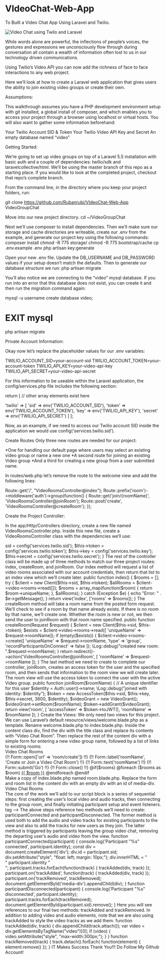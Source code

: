 # VIdeoChat-Web-App

To Built a Video Chat App Using Laravel and Twilio.

![Video Chat using Twilo and Laravel](https://twilio-cms-prod.s3.amazonaws.com/images/laravel.width-808.png)

While words alone are powerful, the inflections of people’s voices, the gestures and expressions we unconsciously flow through during conversation all contain a wealth of information often lost to us in our technology driven communications.

Using Twilio’s Video API you can now add the richness of face to face interactions to any web project.

Here we’ll look at how to create a Laravel web application that gives users the ability to join existing video groups or create their own.

Assumptions:

This walkthrough assumes you have a PHP development environment setup with git installed, a global install of composer, and which enables you to access your project through a browser using localhost or virtual hosts. You will also want to gather some information beforehand:

Your Twilio Account SID & Token
Your Twilio Video API Key and Secret
An empty database named “video”

Getting Started:

We’re going to set up video groups on top of a Laravel 5.5 installation with basic auth and a couple of dependencies: twilio/sdk and laravelcollective/html.  We’ll be using the master branch of this repo as a starting place. If you would like to look at the completed project, checkout that repo’s complete branch.

From the command line, in the directory where you keep your project folders, run:

git clone https://github.com/Rubanrubi/VIdeoChat-Web-App VideoGroupChat

Move into our new project directory.
cd ~/VideoGroupChat

Next we’ll use composer to install dependencies. Then we’ll make sure our storage and cache directories are writeable, create our .env from the example, and generate our project key using the following commands:
composer install
chmod -R 775 storage/
chmod -R 775 bootstrap/cache
cp .env.example .env
php artisan key:generate

Open your new .env file.  Update the DB_USERNAME and DB_PASSWORD values if your setup doesn’t match the defaults. Then to generate our database structure we run:
php artisan migrate

You’ll also notice we are connecting to the “video” mysql database. If you run into an error that this database does not exist, you can create it and then run the migration command again:

mysql -u username
create database video;
# EXIT mysql
php artisan migrate

Private Account Information:

Okay now let’s replace the placeholder values for our .env variables:

TWILIO_ACCOUNT_SID=your-account-sid
TWILIO_ACCOUNT_TOKEN=your-account-token
TWILIO_API_KEY=your-video-api-key
TWILIO_API_SECRET=your-video-api-secret

For this information to be useable within the Laravel application, the config/services.php file includes the following section:
 
return [
  // other array elements exist here

  'twilio' => [
     'sid' => env('TWILIO_ACCOUNT_SID'),
     'token' => env('TWILIO_ACCOUNT_TOKEN'),
     'key' => env('TWILIO_API_KEY'),
     'secret' => env('TWILIO_API_SECRET')
  ]
];

Now, as an example, if we need to access our Twilio account SID inside the application we would use config('services.twilio.sid').

Create Routes
Only three new routes are needed for our project:

*One for handling our default page where users may select an existing video group or name a new one
*A second route for joining an existing Video group
*And a third for creating a new group from a user submitted name.

In routes/web.php let’s remove the route to the welcome view and add the following lines:

Route::get('/', "VideoRoomsController@index");
Route::prefix('room')->middleware('auth')->group(function() {
   Route::get('join/{roomName}', 'VideoRoomsController@joinRoom');
   Route::post('create', 'VideoRoomsController@createRoom');
});

Create the Project Controller:

In the app/Http/Controllers directory, create a new file named VideoRoomsController.php.  Inside this new file, create a VideoRoomsController class with the dependencies we’ll use:

<?php namespace AppHttpControllers;

   use IlluminateHttpRequest;
   use TwilioRestClient;
   use TwilioJwtAccessToken;
   use TwilioJwtGrantsVideoGrant;

class VideoRoomsController extends Controller
{
}

Inside the new class add four protected variables to hold your Twilio account and API information, then define these variables in your __construct() method.

protected $sid;
protected $token;
protected $key;
protected $secret;

public function __construct()
{
   $this->sid = config('services.twilio.sid');
   $this->token = config('services.twilio.token');
   $this->key = config('services.twilio.key');
   $this->secret = config('services.twilio.secret');
}

The rest of the controller class will be made up of three methods to match our three project routes: index, createRoom, and joinRoom.

Our index method will request a list of video rooms associated with our account credentials, then return that list to an index view which we’ll create later.

public function index()
{
   $rooms = [];
   try {
       $client = new Client($this->sid, $this->token);
       $allRooms = $client->video->rooms->read([]);

        $rooms = array_map(function($room) {
           return $room->uniqueName;
        }, $allRooms);

   } catch (Exception $e) {
       echo "Error: " . $e->getMessage();
   }
   return view('index', ['rooms' => $rooms]);
}

The createRoom method will take a room name from the posted form request.  We’ll check to see if a room by that name already exists.  If there is no room by that name, we’ll create one.  Whether the room is new or not, we then send the user to joinRoom with that room name specified.

public function createRoom(Request $request)
{
   $client = new Client($this->sid, $this->token);

   $exists = $client->video->rooms->read([ 'uniqueName' => $request->roomName]);

   if (empty($exists)) {
       $client->video->rooms->create([
           'uniqueName' => $request->roomName,
           'type' => 'group',
           'recordParticipantsOnConnect' => false
       ]);

       \Log::debug("created new room: ".$request->roomName);
   }

   return redirect()->action('VideoRoomsController@joinRoom', [
       'roomName' => $request->roomName
   ]);
}

The last method we need to create to complete our controller, joinRoom, creates an access token for the user and the specified room, and then sends that information to the room view we will create later. The room view will use the access token to connect the user with the active Video group.

public function joinRoom($roomName)
{
   // A unique identifier for this user
   $identity = Auth::user()->name;

   \Log::debug("joined with identity: $identity");
   $token = new AccessToken($this->sid, $this->key, $this->secret, 3600, $identity);

   $videoGrant = new VideoGrant();
   $videoGrant->setRoom($roomName);

   $token->addGrant($videoGrant);

   return view('room', [ 'accessToken' => $token->toJWT(), 'roomName' => $roomName ]);
}

Create the Views:

We only need two views for this project. We can use Laravel’s default resource/views/welcome.blade.php as a template. Rename welcome.blade.php to index.blade.php. Inside the content class div, find the div with the title class and replace its contents with “Video Chat Room”. Then replace the rest of the content div with a simple form for entering a new video group name, followed by a list of links to existing rooms:

<div class="content">
   <div class="title m-b-md">
       Video Chat Rooms
   </div>

   {!! Form::open(['url' => 'room/create']) !!}
       {!! Form::label('roomName', 'Create or Join a Video Chat Room') !!}
       {!! Form::text('roomName') !!}
       {!! Form::submit('Go') !!}
   {!! Form::close() !!}

   @if($rooms)
   @foreach ($rooms as $room)
       <a href="{{ url('/room/join/'.$room) }}">{{ $room }}</a>
   @endforeach
   @endif
</div>

Make a copy of index.blade.php named room.blade.php. Replace the form and room list in the content div with an empty div with an id of media-div.

<div class="content">
       <div class="title m-b-md">
           Video Chat Rooms
       </div>

       <div id="media-div">
       </div>
   </div>

The core of the work we’ll add to our script block is a series of sequential steps: first creating the user’s local video and audio tracks, then connecting to the group room, and finally initiating participant setup and event listeners.

<!— Insert just above the </head> tag —>
<script src="//media.twiliocdn.com/sdk/js/video/v1/twilio-video.min.js"></script>
<script>
    Twilio.Video.createLocalTracks({
       audio: true,
       video: { width: 300 }
    }).then(function(localTracks) {
       return Twilio.Video.connect('{{ $accessToken }}', {
           name: '{{ $roomName }}',
           tracks: localTracks,
           video: { width: 300 }
       });
    }).then(function(room) {
       console.log('Successfully joined a Room: ', room.name);

       room.participants.forEach(participantConnected);

       var previewContainer = document.getElementById(room.localParticipant.sid);
       if (!previewContainer || !previewContainer.querySelector('video')) {
           participantConnected(room.localParticipant);
       }

       room.on('participantConnected', function(participant) {
           console.log("Joining: '"   participant.identity   "'");
           participantConnected(participant);
       });

       room.on('participantDisconnected', function(participant) {
           console.log("Disconnected: '"   participant.identity   "'");
           participantDisconnected(participant);
       });
    });
    // additional functions will be added after this point
</script>

The above steps reference two methods we’ll need to create: participantConnected and participantDisconnected.  The former method is used both to add the audio and video tracks for existing participants to the view and also to add the tracks for new users as they join. The latter method is triggered by participants leaving the group video chat, removing the departing user’s audio and video from the view.

function participantConnected(participant) {
   console.log('Participant "%s" connected', participant.identity);

   const div = document.createElement('div');
   div.id = participant.sid;
   div.setAttribute("style", "float: left; margin: 10px;");
   div.innerHTML = "<div style='clear:both'>" participant.identity "</div>";

   participant.tracks.forEach(function(track) {
       trackAdded(div, track)
   });

   participant.on('trackAdded', function(track) {
       trackAdded(div, track)
   });
   participant.on('trackRemoved', trackRemoved);

   document.getElementById('media-div').appendChild(div);
}

function participantDisconnected(participant) {
   console.log('Participant "%s" disconnected', participant.identity);

   participant.tracks.forEach(trackRemoved);
   document.getElementById(participant.sid).remove();
}

Here you will see references to our final two methods: trackAdded and trackRemoved. In addition to adding video and audio elements, note that we are also using trackAdded to style the video tracks as we add them.

function trackAdded(div, track) {
   div.appendChild(track.attach()); 
   var video = div.getElementsByTagName("video")[0];
   if (video) {
       video.setAttribute("style", "max-width:300px;");
   }
}

function trackRemoved(track) {
   track.detach().forEach( function(element) { element.remove() });
}

IT Makes Success Thank You!!! Do Follow My Github Account!
